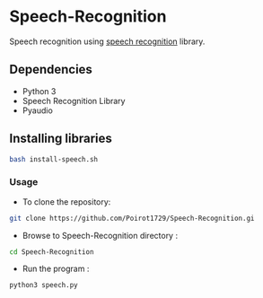 # Speech-Recognition
Speech recognition using [speech recognition](https://pypi.python.org/pypi/SpeechRecognition/) library.

## Dependencies

* Python 3
* Speech Recognition Library
* Pyaudio

## Installing libraries

  ```bash
  bash install-speech.sh
  ```

### Usage
* To clone the repository:

 ```bash
 git clone https://github.com/Poirot1729/Speech-Recognition.gi
 ```
* Browse to Speech-Recognition directory :

 ```bash
 cd Speech-Recognition
 ```
 
* Run the program :

 ```bash
 python3 speech.py
```


